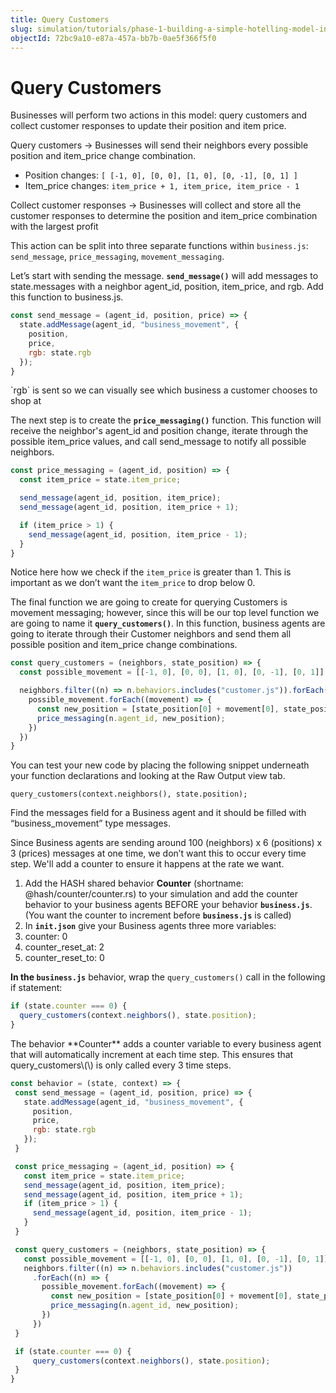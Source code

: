 ```yaml
---
title: Query Customers
slug: simulation/tutorials/phase-1-building-a-simple-hotelling-model-in-2d/query-customers
objectId: 72bc9a10-e87a-457a-bb7b-0ae5f366f5f0
---
```


# Query Customers

Businesses will perform two actions in this model: query customers and collect customer responses to update their position and item price.

<Hint style="info">
  
Query customers → Businesses will send their neighbors every possible position and item_price change combination.

* Position changes: `[ [-1, 0], [0, 0], [1, 0], [0, -1], [0, 1] ]`
* Item_price changes: `item_price + 1, item_price, item_price - 1`

Collect customer responses → Businesses will collect and store all the customer responses to determine the position and item_price combination with the largest profit
</Hint>

This action can be split into three separate functions within `business.js`: `send_message`, `price_messaging`, `movement_messaging`.

Let’s start with sending the message. **`send_message()`** will add messages to state.messages with a neighbor agent_id, position, item_price, and rgb. Add this function to business.js.

<Tabs>
<Tab title="business.js" >
  
```javascript
const send_message = (agent_id, position, price) => {
  state.addMessage(agent_id, "business_movement", {
    position,
    price,
    rgb: state.rgb
  });
}
```

</Tab>
</Tabs>

<Hint style="info">
`rgb` is sent so we can visually see which business a customer chooses to shop at
</Hint>

The next step is to create the **`price_messaging()`** function. This function will receive the neighbor's agent_id and position change, iterate through the possible item_price values, and call send_message to notify all possible neighbors.

```javascript
const price_messaging = (agent_id, position) => {
  const item_price = state.item_price;

  send_message(agent_id, position, item_price);
  send_message(agent_id, position, item_price + 1);

  if (item_price > 1) {
    send_message(agent_id, position, item_price - 1);
  }
}
```

Notice here how we check if the `item_price` is greater than 1. This is important as we don’t want the `item_price` to drop below 0.

The final function we are going to create for querying Customers is movement messaging; however, since this will be our top level function we are going to name it **`query_customers()`**. In this function, business agents are going to iterate through their Customer neighbors and send them all possible position and item_price change combinations.

```javascript
const query_customers = (neighbors, state_position) => {
  const possible_movement = [[-1, 0], [0, 0], [1, 0], [0, -1], [0, 1]];

  neighbors.filter((n) => n.behaviors.includes("customer.js")).forEach((n) => {
    possible_movement.forEach((movement) => {
      const new_position = [state_position[0] + movement[0], state_position[1] + movement[1], 0];
      price_messaging(n.agent_id, new_position);
    })
  })
}
```

You can test your new code by placing the following snippet underneath your function declarations and looking at the Raw Output view tab.

```text
query_customers(context.neighbors(), state.position);
```

Find the messages field for a Business agent and it should be filled with “business_movement” type messages.

<Hint style="danger" >

Since Business agents are sending around 100 \(neighbors\) x 6 \(positions\) x 3 \(prices\) messages at one time, we don’t want this to occur every time step. We'll add a counter to ensure it happens at the rate we want.

1. Add the HASH shared behavior **Counter** \(shortname: @hash/counter/counter.rs\) to your simulation and add the counter behavior to your business agents BEFORE your behavior **`business.js`**. \(You want the counter to increment before **`business.js`** is called\)
2. In **`init.json`** give your Business agents three more variables:
3. counter: 0
4. counter_reset_at: 2
5. counter_reset_to: 0

**In the `business.js`** behavior, wrap the `query_customers()` call in the following if statement:
</Hint>

```javascript
if (state.counter === 0) {
  query_customers(context.neighbors(), state.position);
}
```

<Hint style="danger" >
The behavior **Counter** adds a counter variable to every business agent that will automatically increment at each time step. This ensures that query_customers\(\) is only called every 3 time steps.
</Hint>

<Tabs>
<Tab title="business.js" >
  
```javascript
const behavior = (state, context) => {
 const send_message = (agent_id, position, price) => {
   state.addMessage(agent_id, "business_movement", {
     position,
     price,
     rgb: state.rgb
   });
 }

 const price_messaging = (agent_id, position) => {
   const item_price = state.item_price;
   send_message(agent_id, position, item_price);
   send_message(agent_id, position, item_price + 1);
   if (item_price > 1) {
     send_message(agent_id, position, item_price - 1);
   }
 }

 const query_customers = (neighbors, state_position) => {
   const possible_movement = [[-1, 0], [0, 0], [1, 0], [0, -1], [0, 1]];
   neighbors.filter((n) => n.behaviors.includes("customer.js"))
     .forEach((n) => {
       possible_movement.forEach((movement) => {
         const new_position = [state_position[0] + movement[0], state_position[1] + movement[1]];
         price_messaging(n.agent_id, new_position);
       })
     })
 }

 if (state.counter === 0) {
     query_customers(context.neighbors(), state.position);
 }
}
```

</Tab>
</Tabs>
